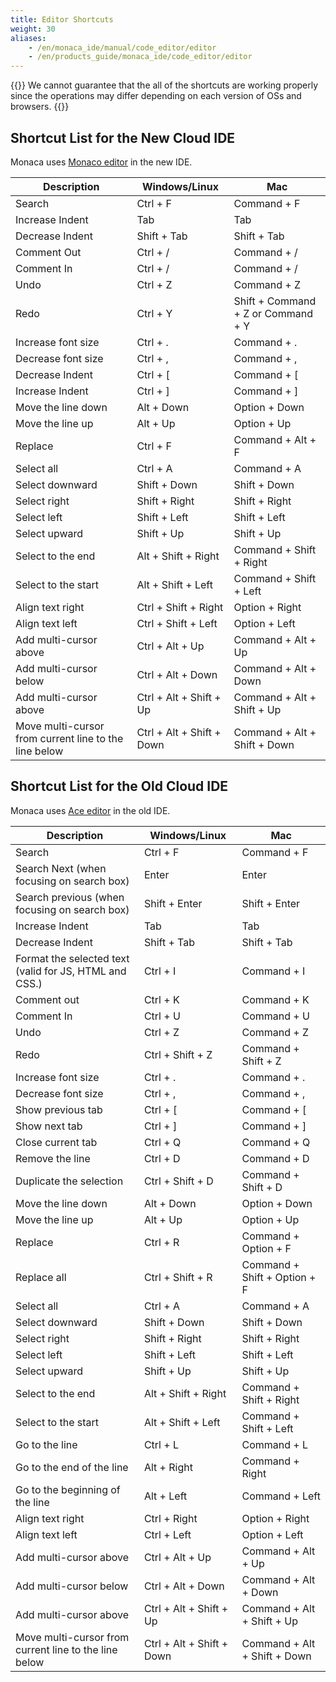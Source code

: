 ```yaml
---
title: Editor Shortcuts
weight: 30
aliases: 
    - /en/monaca_ide/manual/code_editor/editor
    - /en/products_guide/monaca_ide/code_editor/editor
---
```


{{<note>}}
    We cannot guarantee that the all of the shortcuts are working properly since the operations may differ depending on each version of OSs and browsers.
{{</note>}}

## Shortcut List for the New Cloud IDE

Monaca uses [Monaco editor](https://microsoft.github.io/monaco-editor/) in the new IDE. 

| Description |	Windows/Linux |	Mac |
|-------------|---------------|-----|
| Search |	Ctrl + F |	Command + F |
| Increase Indent |	Tab |	Tab |
| Decrease Indent |	Shift + Tab |	Shift + Tab |
| Comment Out |	Ctrl + / |	Command + / |
| Comment In |	Ctrl + / |	Command + / |
| Undo |	Ctrl + Z |	Command + Z |
| Redo |	Ctrl + Y |	Shift + Command + Z or Command + Y |
| Increase font size |	Ctrl + . |	Command + . |
| Decrease font size |	Ctrl + , |	Command + , |
| Decrease Indent |	Ctrl + [ |	Command + [ |
| Increase Indent	| Ctrl + ] |	Command + ] |
| Move the line down |	Alt + Down |	Option + Down |
| Move the line up |	Alt + Up |	Option + Up |
| Replace |	Ctrl + F | 	Command + Alt + F |
| Select all |	Ctrl + A | 	Command + A |
| Select downward |	Shift + Down |	Shift + Down |
| Select right |	Shift + Right |	Shift + Right |
| Select left |	Shift + Left |	Shift + Left |
| Select upward |	Shift + Up |	Shift + Up |
| Select to the end |	Alt + Shift + Right |	Command + Shift + Right |
| Select to the start |	Alt + Shift + Left |	Command + Shift + Left |
| Align text right |	Ctrl + Shift + Right |	Option + Right |
| Align text left |	Ctrl + Shift + Left	 |Option + Left |
| Add multi-cursor above |	Ctrl + Alt + Up |	Command + Alt + Up |
| Add multi-cursor below |	Ctrl + Alt + Down |	Command + Alt + Down |
| Add multi-cursor above |	Ctrl + Alt + Shift + Up |	Command + Alt + Shift + Up |
| Move multi-cursor from current line to the line below | 	Ctrl + Alt + Shift + Down |	Command + Alt + Shift + Down |


## Shortcut List for the Old Cloud IDE

Monaca uses [Ace editor](https://ace.c9.io/) in the old IDE. 

| Description |	Windows/Linux |	Mac |
|-------------|---------------|-----|
| Search |	Ctrl + F |	Command + F |
| Search Next (when focusing on search box)	| Enter |	Enter |
| Search previous (when focusing on search box) |	Shift + Enter |	Shift + Enter |
| Increase Indent |	Tab | 	Tab | 
| Decrease Indent |	Shift + Tab |	Shift + Tab |
| Format the selected text (valid for JS, HTML and CSS.) |	Ctrl + I |	Command + I |
| Comment out |	Ctrl + K |	Command + K |
| Comment In |	Ctrl + U |	Command + U |
| Undo |	Ctrl + Z |	Command + Z |
| Redo |	Ctrl + Shift + Z |	Command + Shift + Z |
| Increase font size |	Ctrl + . |	Command + . |
| Decrease font size |	Ctrl + , |	Command + , |
| Show previous tab |	Ctrl + [ |	Command + [ |
| Show next tab |	Ctrl + ] |	Command + ] |
| Close current tab |	Ctrl + Q |	Command + Q |
| Remove the line |	Ctrl + D |	Command + D |
| Duplicate the selection |	Ctrl + Shift + D |	Command + Shift + D |
| Move the line down |	Alt + Down |	Option + Down |
| Move the line up |	Alt + Up |	Option + Up |
| Replace |	Ctrl + R |	Command + Option + F |
| Replace all |	Ctrl + Shift + R |	Command + Shift + Option + F |
| Select all |	Ctrl + A |	Command + A |
| Select downward |	Shift + Down |	Shift + Down |
| Select right |	Shift + Right |	Shift + Right |
| Select left |	Shift + Left |	Shift + Left |
| Select upward	 |Shift + Up |	Shift + Up |
| Select to the end	 | Alt + Shift + Right |	Command + Shift + Right |
| Select to the start |	Alt + Shift + Left |	Command + Shift + Left |
| Go to the line |	Ctrl + L |	Command + L |
| Go to the end of the line |	Alt + Right |	Command + Right |
| Go to the beginning of the line |	Alt + Left |	Command + Left |
| Align text right |	Ctrl + Right |	Option + Right |
| Align text left |	Ctrl + Left |	Option + Left |
| Add multi-cursor above |	Ctrl + Alt + Up |	Command + Alt + Up |
| Add multi-cursor below |	Ctrl + Alt + Down |	Command + Alt + Down |
| Add multi-cursor above |	Ctrl + Alt + Shift + Up | 	Command + Alt + Shift + Up |
| Move multi-cursor from current line to the line below |	Ctrl + Alt + Shift + Down |	Command + Alt + Shift + Down |
